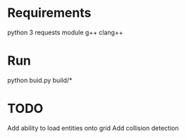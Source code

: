 # Requirements
python 3
requests module
g++ 
clang++ 

# Run
python buid.py
build/*

# TODO
Add ability to load entities onto grid
Add collision detection
